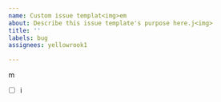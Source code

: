 ```yaml
---
name: Custom issue templat<img>em
about: Describe this issue template's purpose here.j<img>
title: ''
labels: bug
assignees: yellowrook1

---
```


m
- [ ] i
